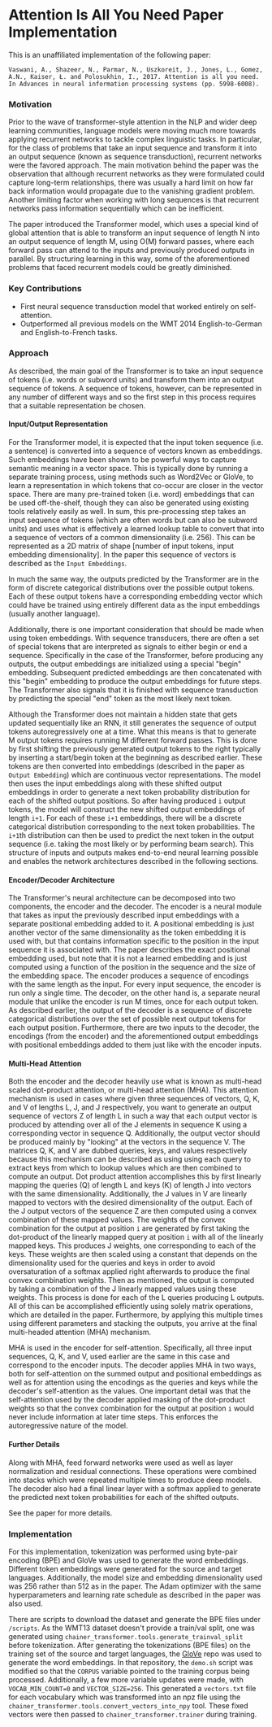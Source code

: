 Attention Is All You Need Paper Implementation
==============================================

This is an unaffiliated implementation of the following paper:

    Vaswani, A., Shazeer, N., Parmar, N., Uszkoreit, J., Jones, L., Gomez, A.N., Kaiser, Ł. and Polosukhin, I., 2017. Attention is all you need. In Advances in neural information processing systems (pp. 5998-6008).


### Motivation

Prior to the wave of transformer-style attention in the NLP and wider deep learning communities, language models 
were moving much more towards applying recurrent networks to tackle complex linguistic tasks.
In particular, for the class of problems that take an input sequence and transform it into an output
sequence (known as sequence transduction), recurrent networks were the favored approach. 
The main motivation behind the paper was the observation that although recurrent networks 
as they were formulated could capture long-term relationships, there was usually a hard limit 
on how far back information would propagate due to the vanishing gradient problem. Another limiting factor
when working with long sequences is that recurrent networks pass information sequentially which can be
inefficient.

The paper introduced the Transformer model, which uses a special kind of global attention that
is able to transform an input sequence of length N into an output sequence of length M, using O(M)
forward passes, where each forward pass can attend to the inputs and previously produced outputs in parallel.
By structuring learning in this way, some of the aforementioned problems that faced
recurrent models could be greatly diminished.

### Key Contributions

* First neural sequence transduction model that worked entirely on self-attention.
* Outperformed all previous models on the WMT 2014 English-to-German and English-to-French tasks.

### Approach

As described, the main goal of the Transformer is to take an input sequence of tokens (i.e. words or subword units)
and transform them into an output sequence of tokens. A sequence of tokens, however, can be represented
in any number of different ways and so the first step in this process requires that a
suitable representation be chosen. 

#### Input/Output Representation

For the Transformer model, it is expected
that the input token sequence (i.e. a sentence) is converted into a sequence of vectors known as embeddings.
Such embeddings have been shown to be powerful ways to capture semantic meaning
in a vector space. This is typically done by running a separate training process, using
methods such as Word2Vec or GloVe, to learn a representation in which tokens that
co-occur are closer in the vector space. There are many pre-trained token (i.e. word) embeddings
that can be used off-the-shelf, though they can also be generated using existing tools relatively
easily as well. In sum, this pre-processing step takes an input sequence of tokens
(which are often words but can also be subword units) and uses what is effectively a learned
lookup table to convert that into a sequence of vectors of a common dimensionality (i.e. 256).
This can be represented as a 2D matrix of shape [number of input tokens, input embedding dimensionality].
In the paper this sequence of vectors is described as the `Input Embeddings`.

In much the same way, the outputs predicted by the Transformer are in the form of discrete categorical distributions over the possible output tokens. Each of these output tokens have a corresponding embedding 
vector which could have be trained using entirely different data as the input embeddings 
(usually another language).

Additionally, there is one important consideration that should be made when using token embeddings.
With sequence transducers, there are often a set of special tokens that are interpreted
as signals to either begin or end a sequence. Specifically in the case of the Transformer, before
producing any outputs, the output embeddings are initialized using a special "begin" embedding. 
Subsequent predicted embeddings are then concatenated with this "begin" embedding to produce the 
output embeddings for future steps. The Transformer also signals that it is finished with
sequence transduction by predicting the special "end" token as the most likely next token.

Although the Transformer does not maintain a hidden state that gets updated sequentially
like an RNN, it still generates the sequence of output tokens autoregressively one at a time.
What this means is that to generate M output tokens requires running M different forward
passes. This is done by first shifting the previously generated output tokens to the right typically
by inserting a start/begin token at the beginning as described earlier. These tokens are then
converted into embeddings (described in the paper as `Output Embedding`) which are continuous
vector representations. The model then uses the input embeddings along with these shifted output 
embeddings in order to generate a next token probability distribution for each of the shifted output 
positions. So after having produced `i` output tokens, the model will construct the new shifted output 
embeddings of length `i+1`. For each of these `i+1` embeddings, there will be a
discrete categorical distribution corresponding to the next token probabilities. The `i+1`th distribution
can then be used to predict the next token in the output sequence (i.e. taking the most likely or
by performing beam search). This structure of inputs and outputs makes end-to-end neural
learning possible and enables the network architectures described in the following sections.

#### Encoder/Decoder Architecture

The Transformer's neural architecture can be decomposed into two components, the encoder and
the decoder. The encoder is a neural module that takes as input the previously described input 
embeddings with a separate positional embedding added to it. A positional embedding is just
another vector of the same dimensionality as the token embedding it is used with, but that
contains information specific to the position in the input sequence it is associated with.
The paper describes the exact positional embedding used, but note that it is not a 
learned embedding and is just computed using a function of the position in the sequence and 
the size of the embedding space. The encoder produces a sequence of encodings with the same
length as the input. For every input sequence, the encoder is run only a single time.
The decoder, on the other hand is, a separate neural module that unlike the encoder is run M 
times, once for each output token. As described earlier, the output of the decoder is a sequence of
discrete categorical distributions over the set of possible next output tokens for each output position. 
Furthermore, there are two inputs to the decoder, the encodings (from the encoder) and the 
aforementioned output embeddings with positional embeddings added to them just like with the encoder 
inputs.

#### Multi-Head Attention

Both the encoder and the decoder heavily use what is known as multi-head scaled dot-product attention,
or multi-head attention (MHA).
This attention mechanism is used in cases where given three sequences of vectors, Q, K, and V of
lengths L, J, and J respectively, you want to generate an output sequence of vectors Z of length L in such a way
that each output vector is produced by attending over all of the J elements in sequence K using a corresponding
vector in sequence Q. Additionally, the output vector should be produced mainly by "looking" at 
the vectors in the sequence V. The matrices Q, K, and V are dubbed queries, keys, and values respectively
because this mechanism can be described as using using each query to extract keys from which to lookup values
which are then combined to compute an output. Dot product attention accomplishes this by first linearly mapping the 
queries (Q) of length L and keys (K) of length J into vectors with the same dimensionality.
Additionally, the J values in V are linearly mapped to vectors with the desired dimensionality of the output.
Each of the J output vectors of the sequence Z are then computed using a convex 
combination of these mapped values. The weights of the convex combination for the output at position
`i` are generated by first taking the dot-product of the linearly mapped query at position `i` with all of the
linearly mapped keys. This produces J weights, one corresponding to each of the keys. These weights are then
scaled using a constant that depends on the dimensionality used for the queries and keys in order to avoid 
oversaturation of a softmax applied right afterwards to produce the final convex combination weights. 
Then as mentioned, the output
is computed by taking a combination of the J linearly mapped values using these weights.
This process is done for each of the L queries producing L outputs. All of this can be accomplished
efficiently using solely matrix operations, which are detailed in the paper. Furthermore,
by applying this multiple times using different parameters and stacking the outputs, you arrive
at the final multi-headed attention (MHA) mechanism.

MHA is used in the encoder for self-attention. Specifically, all three input sequences, Q, K, and V,
used earlier are the same in this case and correspond to the encoder inputs. The decoder
applies MHA in two ways, both for self-attention on the summed output and positional embeddings
as well as for attention using the encodings as the queries and keys while the decoder's
self-attention as the values. One important detail was that the self-attention used by the
decoder applied masking of the dot-product weights so that the convex combination for the output
at position `i` would never include information at later time steps. This enforces the autoregressive
nature of the model.

#### Further Details

Along with MHA, feed forward networks were used as well as layer normalization and residual connections.
These operations were combined into stacks which were repeated multiple times to produce deep
models. The decoder also had a final linear layer with a softmax applied to generate the
predicted next token probabilities for each of the shifted outputs.

See the paper for more details.

### Implementation

For this implementation, tokenization was performed using byte-pair encoding (BPE) and GloVe was used to
generate the word embeddings. Different token embeddings were generated for the source and target languages. Additionally, the model size and embedding dimensionality used was 256 rather than 512 as in the paper. The Adam optimizer with the same hyperparameters
and learning rate schedule as described in the paper was also used.

There are scripts to download the dataset and generate the BPE files under `/scripts`. 
As the WMT13 dataset doesn't provide a train/val split, one was generated using
`chainer_transformer.tools.generate_trainval_split` before tokenization.
After generating the tokenizations (BPE files) on the training set of the source and target languages, the
[GloVe](https://github.com/stanfordnlp/GloVe) repo was used to generate the word 
embeddings. In that repository, the `demo.sh` script was modified so that the `CORPUS` variable pointed to the
training corpus being processed. Additionally, a few more variable updates were made, with 
`VOCAB_MIN_COUNT=0` and `VECTOR_SIZE=256`. This generated a `vectors.txt` file for
each vocabulary which was transformed into an npz file using the
`chainer_transformer.tools.convert_vectors_into_npy` tool. These fixed vectors were then
passed to `chainer_transformer.trainer` during training.